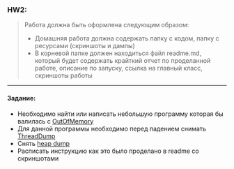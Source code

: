 ### HW2:
> Работа должна быть оформлена следующим образом:
>- Домашняя работа должна содержать папку с кодом, папку с ресурсами (скриншоты и дампы)
>- В корневой папке должен находиться файл readme.md, который будет содержать крайткий отчет по проделанной работе, описание по запуску, ссылка на главный класс, скриншоты работы
---
#### Задание:
 - Необходимо найти или написать небольшую программу которая бы валилась с [OutOfMemory](https://docs.oracle.com/javase/8/docs/technotes/guides/troubleshoot/memleaks002.html)
 - Для данной программы необходимо перед падением снимать [ThreadDump](https://docs.oracle.com/cd/E13150_01/jrockit_jvm/jrockit/geninfo/diagnos/using_threaddumps.html)
 - Снять [heap dump](https://www.baeldung.com/java-heap-dump-capture)
 - Расписать инструкцию как это было проделано в readme со скриншотами